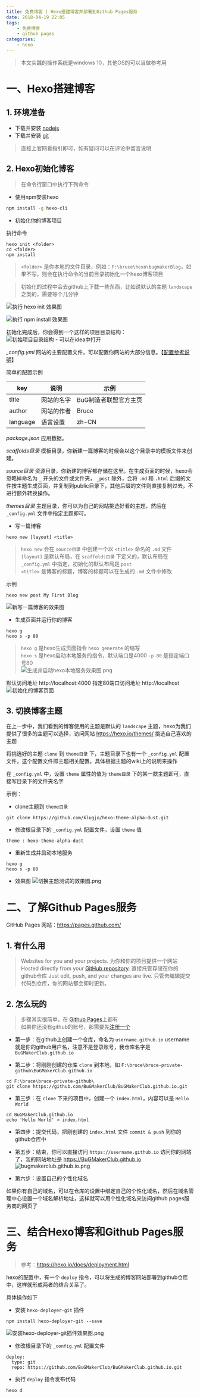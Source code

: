```yaml
---
title: 免费博客 | Hexo搭建博客并部署到Github Pages服务
date: 2018-04-19 22:05
tags: 
    - 免费博客
    - github pages
categories: 
    - hexo
---
```

<!-- more -->
> 本文实践的操作系统是windows 10，其他OS的可以当做参考用

# 一、Hexo搭建博客
## 1. 环境准备
* 下载并安装 [nodejs](https://nodejs.org) 
* 下载并安装 [git](https://git-scm.com/)
> 直接上官网看指引即可，如有疑问可以在评论中留言说明

## 2. Hexo初始化博客
> 在命令行窗口中执行下列命令

* 使用npm安装hexo

```bash
npm install -g hexo-cli
```

* 初始化你的博客项目

执行命令
```
hexo init <folder>
cd <folder>
npm install
```
> `<folder>` 是你本地的文件目录，例如：`F:\bruce\hexo\bugmakerBlog`，如果不写，则会在执行命令的当前目录初始化一个hexo博客项目  

> 初始化的过程中会去github上下载一些东西，比如说默认的主题 `landscape` 之类的，需要等个几分钟

![执行 hexo init 效果图](https://upload-images.jianshu.io/upload_images/5792176-4f9221b93e2e8881.png?imageMogr2/auto-orient/strip%7CimageView2/2/w/1240)

![执行 npm install 效果图](https://upload-images.jianshu.io/upload_images/5792176-e891100b071f5238.png?imageMogr2/auto-orient/strip%7CimageView2/2/w/1240)

初始化完成后，你会得到一个这样的项目目录结构：  
![初始项目目录结构 - 可以在idea中打开](https://upload-images.jianshu.io/upload_images/5792176-c703cdabc856c8ee.png?imageMogr2/auto-orient/strip%7CimageView2/2/w/1240)

*_config.yml*
网站的主要配置文件，可以配置你网站的大部分信息。【[配置参考说明](https://hexo.io/docs/configuration.html)】

简单的配置示例

key | 说明 | 示例
---- | ------ | -------
title | 网站的名字 | BuG制造者联盟官方主页
author | 网站的作者 | Bruce
language | 语言设置 | zh-CN 

*package.json*
应用数据。

*scaffolds目录*
模板目录，你新建一篇博客的时候会以这个目录中的模板文件来创建。

*source目录*
资源目录，你新建的博客都存储在这里。在生成页面的时候，hexo会忽略掉命名为 `_` 开头的文件或文件夹， `_post` 除外，会将 `.md` 和 `.html` 后缀的文件按主题生成页面，并复制到public目录下，其他后缀的文件则直接复制过去，不进行额外转换操作。

*themes目录*
主题目录，你可以为自己的网站挑选好看的主题，然后在 `_config.yml` 文件中指定主题即可。

* 写一篇博客
```
hexo new [layout] <title>
```
> `hexo new` 会在 `source目录` 中创建一个以 `<title>` 命名的 `.md` 文件
> `[layout]` 是默认布局，在 `scaffolds目录` 下定义的，默认布局在 `_config.yml` 中指定，初始化的默认布局是 `post`  
> `<title>` 是博客的标题，博客的标题可以在生成的 `.md` 文件中修改

示例
```
hexo new post My First Blog
```

![新写一篇博客的效果图](https://upload-images.jianshu.io/upload_images/5792176-c694d73b59100c23.png?imageMogr2/auto-orient/strip%7CimageView2/2/w/1240)


* 生成页面并运行你的博客
```
hexo g
hexo s -p 80
```

> `hexo g` 是hexo生成页面指令 `hexo generate` 的缩写  
> `hexo s` 是hexo启动本地服务的指令，默认端口是4000
> `-p 80` 是指定端口号80  
![生成并启动hexo本地服务效果图.png](https://upload-images.jianshu.io/upload_images/5792176-beede0991b359d42.png?imageMogr2/auto-orient/strip%7CimageView2/2/w/1240)

默认访问地址 http://localhost:4000
指定80端口访问地址 http://localhost
![初始化的博客页面](https://upload-images.jianshu.io/upload_images/5792176-94b98fd9754af28e.png?imageMogr2/auto-orient/strip%7CimageView2/2/w/1240)

## 3. 切换博客主题

在上一步中，我们看到的博客使用的主题是默认的 `landscape` 主题，hexo为我们提供了很多的主题可以选择，访问网站 https://hexo.io/themes/ 挑选自己喜欢的主题

将挑选好的主题 `clone` 到 `theme目录` 下，主题目录下也有一个 `_config.yml` 配置文件，这个配置文件即主题相关配置，具体根据主题的wiki上的说明来操作

在 `_config.yml` 中，设置 `theme` 属性的值为 `theme目录` 下的某一款主题即可，直接写目录下的文件夹名字

示例：

* clone主题到 `theme目录`
```
git clone https://github.com/klugjo/hexo-theme-alpha-dust.git
```

* 修改根目录下的 `_config.yml` 配置文件，设置 `theme` 值
```
theme : hexo-theme-alpha-dust
```

* 重新生成并启动本地服务
```
hexo g
hexo s -p 80
```

* 效果图
![切换主题测试的效果图.png](https://upload-images.jianshu.io/upload_images/5792176-1567bfe856c9b473.png?imageMogr2/auto-orient/strip%7CimageView2/2/w/1240)
 

# 二、了解Github Pages服务

GitHub Pages 网站：https://pages.github.com/

## 1. 有什么用
> Websites for you and your projects. 为你和你的项目提供一个网站
> Hosted directly from your [GitHub repository](https://github.com/).  直接托管存储在你的github仓库
> Just edit, push, and your changes are live. 只管去编辑提交代码到仓库，你的网站都会即时更新。

## 2. 怎么玩的

> 步骤其实很简单，在 [Github Pages](https://pages.github.com/)上都有  
> 如果你还没有github的账号，那需要先[注册一个](https://github.com/join?source=header-home)

* 第一步：在github上创建一个仓库，命名为 `username.github.io` username就是你的github用户名，注意不是登录账号，我仓库名字是 `BuGMakerClub.github.io`

* 第二步：将刚刚创建的仓库 `clone` 到本地，如 `F:\bruce\bruce-private-github\BuGMakerClub.github.io`
```
cd F:\bruce\bruce-private-github\
git clone https://github.com/BuGMakerClub/BuGMakerClub.github.io.git
```

* 第三步：在 `clone` 下来的项目中，创建一个 `index.html`，内容可以是 `Hello World`
```
cd BuGMakerClub.github.io
echo 'Hello World' > index.html
```

* 第四步：提交代码，把刚创建的 `index.html` 文件 `commit & push` 到你的 github仓库中

* 第五步：结束，你可以直接访问 `https://username.github.io` 访问你的网站了，我的网站地址是 https://BuGMakerClub.github.io
![bugmakerclub.github.io.png](https://upload-images.jianshu.io/upload_images/5792176-40fade0059f0d63c.png?imageMogr2/auto-orient/strip%7CimageView2/2/w/1240)

* 第六步：设置自己的个性化域名

如果你有自己的域名，可以在仓库的设置中绑定自己的个性化域名，然后在域名管理中心设置一个域名解析地址，这样就可以用个性化域名来访问github pages服务商的网页了

# 三、结合Hexo博客和Github Pages服务

> 参考：https://hexo.io/docs/deployment.html

hexo的配置中，有一个 `deploy` 指令，可以将生成的博客网站部署到github仓库中，这样就形成两者的结合关系了。

具体操作如下

* 安装 `hexo-deployer-git` 插件
```
npm install hexo-deployer-git --save
```
![安装hexo-deployer-git插件效果图.png](https://upload-images.jianshu.io/upload_images/5792176-628ac31805a23f96.png?imageMogr2/auto-orient/strip%7CimageView2/2/w/1240)

* 修改根目录下的 `_config.yml` 配置文件
```
deploy:
  type: git
  repo: https://github.com/BuGMakerClub/BuGMakerClub.github.io.git
```

* 执行 `deploy` 指令发布代码
```
hexo d
```
